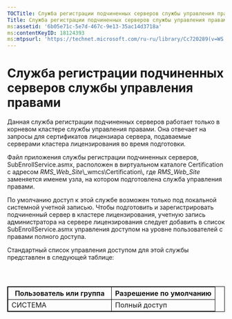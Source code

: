 ```yaml
---
TOCTitle: Служба регистрации подчиненных серверов службы управления правами
Title: Служба регистрации подчиненных серверов службы управления правами
ms:assetid: '6b05e71c-5e7d-467c-9e13-35ac14d3718a'
ms:contentKeyID: 18124393
ms:mtpsurl: 'https://technet.microsoft.com/ru-ru/library/Cc720289(v=WS.10)'
---
```


Служба регистрации подчиненных серверов службы управления правами
=================================================================

Данная служба регистрации подчиненных серверов работает только в корневом кластере службы управления правами. Она отвечает на запросы для сертификатов лицензиара сервера, подаваемые серверами кластера лицензирования во время подготовки.

Файл приложения службы регистрации подчиненных серверов, SubEnrollService.asmx, расположен в виртуальном каталоге Certification с адресом *RMS\_Web\_Site*\\\_wmcs\\Certification\\, где *RMS\_Web\_Site* заменяется именем узла, на котором подготовлена служба управления правами.

По умолчанию доступ к этой службе возможен только под локальной системной учетной записью. Чтобы подготовить и зарегистрировать подчиненный сервер в кластере лицензирования, учетную запись администратора на сервере лицензирования следует добавить в список SubEnrollService.asmx управления доступом на уровне пользователей с правами полного доступа.

Стандартный список управления доступом для этой службы представлен в следующей таблице:

###  

 
<table style="border:1px solid black;">
<colgroup>
<col width="50%" />
<col width="50%" />
</colgroup>
<thead>
<tr class="header">
<th style="border:1px solid black;" >Пользователь или группа</th>
<th style="border:1px solid black;" >Разрешение по умолчанию</th>
</tr>
</thead>
<tbody>
<tr class="odd">
<td style="border:1px solid black;">СИСТЕМА</td>
<td style="border:1px solid black;">Полный доступ</td>
</tr>
</tbody>
</table>
